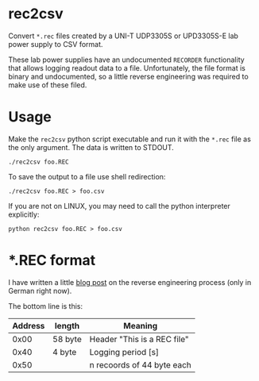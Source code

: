 # rec2csv

Convert `*.rec` files created by a UNI-T UDP3305S or UPD3305S-E lab power supply to
CSV format.

These lab power supplies have an undocumented `RECORDER` functionality that
allows logging readout data to a file. Unfortunately, the file format is binary
and undocumented, so a little reverse engineering was required to make use of
these filed.

# Usage

Make the `rec2csv` python script executable and run it with the `*.rec` file as
the only argument.  The data is written to STDOUT.

    ./rec2csv foo.REC

To save the output to a file use shell redirection:

    ./rec2csv foo.REC > foo.csv

If you are not on LINUX, you may need to call the python interpreter explicitly:
    
    python rec2csv foo.REC > foo.csv


# *.REC format

I have written a little [blog
post](https://techbotch.org/blog/udp3305s-recordings/index.html#udp3305s-recordings)
on the reverse engineering process (only in German right now).

The bottom line is this:

| Address | length  | Meaning                                                     |
|---------|---------|-------------------------------------------------------------|
| 0x00    | 58 byte | Header "This is a REC file"                                 |
| 0x40    | 4 byte  | Logging period [s]                                          |
| 0x50    |         | n recoords of 44 byte each                                  |

